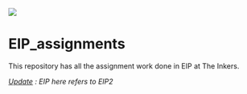 [![](https://img.shields.io/badge/Machine%20Learning--orange.svg)](https://github.com/kn-neelalohitha/eip_assignments)

# EIP_assignments

This repository has all the assignment work done in EIP at The Inkers.

*<u>Update</u> : EIP here refers to EIP2*

